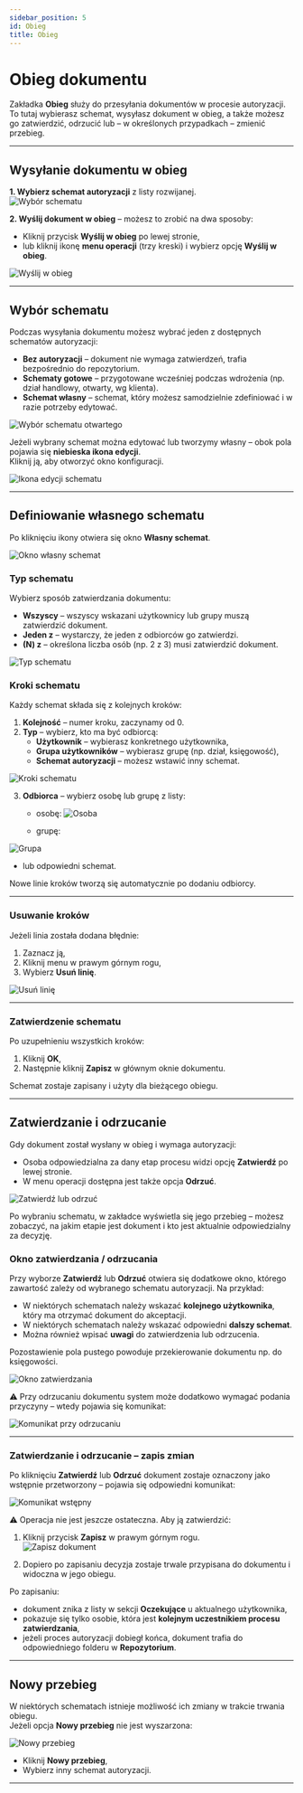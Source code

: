 ```yaml
---
sidebar_position: 5
id: Obieg
title: Obieg
---
```


# Obieg dokumentu  

Zakładka **Obieg** służy do przesyłania dokumentów w procesie autoryzacji.  
To tutaj wybierasz schemat, wysyłasz dokument w obieg, a także możesz go zatwierdzić, odrzucić lub – w określonych przypadkach – zmienić przebieg.  

---

## Wysyłanie dokumentu w obieg  

**1. Wybierz schemat autoryzacji** z listy rozwijanej.  
   ![Wybór schematu](/img/obieg1.png)  

**2. Wyślij dokument w obieg** – możesz to zrobić na dwa sposoby:  
   - Kliknij przycisk **Wyślij w obieg** po lewej stronie,  
   - lub kliknij ikonę **menu operacji** (trzy kreski) i wybierz opcję **Wyślij w obieg**.  

   ![Wyślij w obieg](/img/obieg.png)  

---

## Wybór schematu  

Podczas wysyłania dokumentu możesz wybrać jeden z dostępnych schematów autoryzacji:  

- **Bez autoryzacji** – dokument nie wymaga zatwierdzeń, trafia bezpośrednio do repozytorium.  
- **Schematy gotowe** – przygotowane wcześniej podczas wdrożenia (np. dział handlowy, otwarty, wg klienta).  
- **Schemat własny** – schemat, który możesz samodzielnie zdefiniować i w razie potrzeby edytować.  

![Wybór schematu otwartego](/img/przyklad13.png)

Jeżeli wybrany schemat można edytować lub tworzymy własny – obok pola pojawia się **niebieska ikona edycji**.  
Kliknij ją, aby otworzyć okno konfiguracji.  

![Ikona edycji schematu](/img/obieg8.png)  

---

## Definiowanie własnego schematu  

Po kliknięciu ikony otwiera się okno **Własny schemat**.  

![Okno własny schemat](/img/obieg9.png)  

### Typ schematu  

Wybierz sposób zatwierdzania dokumentu:  
- **Wszyscy** – wszyscy wskazani użytkownicy lub grupy muszą zatwierdzić dokument.  
- **Jeden z** – wystarczy, że jeden z odbiorców go zatwierdzi.  
- **(N) z** – określona liczba osób (np. 2 z 3) musi zatwierdzić dokument.  

![Typ schematu](/img/obieg10.png)  

### Kroki schematu  

Każdy schemat składa się z kolejnych kroków:  

1. **Kolejność** – numer kroku, zaczynamy od 0.  
2. **Typ** – wybierz, kto ma być odbiorcą:  
   - **Użytkownik** – wybierasz konkretnego użytkownika,  
   - **Grupa użytkowników** – wybierasz grupę (np. dział, księgowość),  
   - **Schemat autoryzacji** – możesz wstawić inny schemat.

![Kroki schematu](/img/obieg11.png)  

3. **Odbiorca** – wybierz osobę lub grupę z listy:
   - osobę:
![Osoba](/img/obieg12.png)  

   - grupę:

![Grupa](/img/obieg13.png)  

   - lub odpowiedni schemat.

Nowe linie kroków tworzą się automatycznie po dodaniu odbiorcy.  

---

### Usuwanie kroków  

Jeżeli linia została dodana błędnie:  
1. Zaznacz ją,  
2. Kliknij menu w prawym górnym rogu,  
3. Wybierz **Usuń linię**.  

![Usuń linię](/img/obieg14.png)  

---

### Zatwierdzenie schematu  

Po uzupełnieniu wszystkich kroków:  
1. Kliknij **OK**,  
2. Następnie kliknij **Zapisz** w głównym oknie dokumentu.  

Schemat zostaje zapisany i użyty dla bieżącego obiegu. 

---

## Zatwierdzanie i odrzucanie  

Gdy dokument został wysłany w obieg i wymaga autoryzacji:  
- Osoba odpowiedzialna za dany etap procesu widzi opcję **Zatwierdź** po lewej stronie.  
- W menu operacji dostępna jest także opcja **Odrzuć**.  

![Zatwierdź lub odrzuć](/img/obieg2.png)  

Po wybraniu schematu, w zakładce wyświetla się jego przebieg – możesz zobaczyć, na jakim etapie jest dokument i kto jest aktualnie odpowiedzialny za decyzję.  

### Okno zatwierdzania / odrzucania  

Przy wyborze **Zatwierdź** lub **Odrzuć** otwiera się dodatkowe okno, którego zawartość zależy od wybranego schematu autoryzacji. Na przykład:

- W niektórych schematach należy wskazać **kolejnego użytkownika**, który ma otrzymać dokument do akceptacji.
- W niektórych schematach należy wskazać odpowiedni **dalszy schemat**.
- Można również wpisać **uwagi** do zatwierdzenia lub odrzucenia.

Pozostawienie pola pustego powoduje przekierowanie dokumentu np. do księgowości.  

![Okno zatwierdzania](/img/obieg4.png)  

⚠️ Przy odrzucaniu dokumentu system może dodatkowo wymagać podania przyczyny – wtedy pojawia się komunikat:  

![Komunikat przy odrzucaniu](/img/obieg7.png)  



---

### Zatwierdzanie i odrzucanie – zapis zmian  

Po kliknięciu **Zatwierdź** lub **Odrzuć** dokument zostaje oznaczony jako wstępnie przetworzony – pojawia się odpowiedni komunikat:  

![Komunikat wstępny](/img/obieg5.png)  

⚠️ Operacja nie jest jeszcze ostateczna. Aby ją zatwierdzić:  

1. Kliknij przycisk **Zapisz** w prawym górnym rogu.  
   ![Zapisz dokument](/img/obieg6.png)  

2. Dopiero po zapisaniu decyzja zostaje trwale przypisana do dokumentu i widoczna w jego obiegu.

Po zapisaniu:  
- dokument znika z listy w sekcji **Oczekujące** u aktualnego użytkownika,  
- pokazuje się tylko osobie, która jest **kolejnym uczestnikiem procesu zatwierdzania**,  
- jeżeli proces autoryzacji dobiegł końca, dokument trafia do odpowiedniego folderu w **Repozytorium**.  

---

## Nowy przebieg  

W niektórych schematach istnieje możliwość ich zmiany w trakcie trwania obiegu.  
Jeżeli opcja **Nowy przebieg** nie jest wyszarzona:  

![Nowy przebieg](/img/obieg3.png) 

- Kliknij **Nowy przebieg**,  
- Wybierz inny schemat autoryzacji.

---

